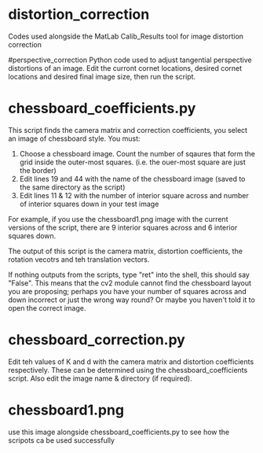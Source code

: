 # distortion_correction
Codes used alongside the MatLab Calib_Results tool for image distortion correction

#perspective_correction
Python code used to adjust tangential perspective distortions of an image. Edit the curront cornet locations, desired cornet locations and desired final image size, then run the script.

# chessboard_coefficients.py

This script finds the camera matrix and correction coefficients, you select an image of chessboard style. You must:
1. Choose a chessboard image. Count the number of sqaures that form the grid inside the outer-most squares. (i.e. the ouer-most square are just the border)
2. Edit lines 19 and 44 with the name of the chessboard image (saved to the same directory as the script)
3. Edit lines 11 & 12 with the number of interior square across and number of interior squares down in your test image

For example, if you use the chessboard1.png image with the current versions of the script, there are 9 interior squares across and 6 interior squares down.

The output of this script is the camera matrix, distortion coefficients, the rotation vecotrs and teh translation vectors.

If nothing outputs from the scripts, type "ret" into the shell, this should say "False". This means that the cv2 module cannot find the chessboard layout you are proposing; perhaps you have your number of squares across and down incorrect or just the wrong way round? Or maybe you haven't told it to open the correct image.

# chessboard_correction.py

Edit teh values of K and d with the camera matrix and distortion coefficients respectively. These can be determined using the chessboard_coefficients script. Also edit the image name & directory (if required).

# chessboard1.png

use this image alongside chessboard_coefficients.py to see how the scripots ca be used successfully

